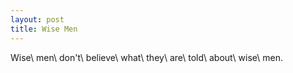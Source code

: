 ```yaml
---
layout: post
title: Wise Men
---
```

Wise\\
men\\
don't\\
believe\\
what\\
they\\
are\\
told\\
about\\
wise\\
men.
